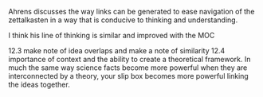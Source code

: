 Ahrens discusses the way links can be generated to ease navigation of the zettalkasten in a way that is conducive to thinking and understanding.

I think his line of thinking is similar and improved with the MOC

12.3 make note of idea overlaps and make a note of similarity 
12.4 importance of context and the ability to create a theoretical framework. In much the same way science facts become more powerful when they are interconnected by a theory, your slip box becomes more powerful linking the ideas together.